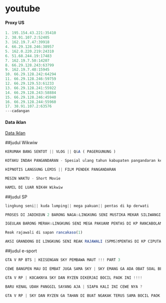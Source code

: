 # youtube


#### Proxy US
```js
1. 195.154.43.221:35410
2. 38.91.107.2:52405
3. 162.19.7.47:39918
4. 66.29.128.246:38957
5. 162.0.220.219:24310
6. 51.68.244.19:17483
7. 162.19.7.50:14207
8. 66.29.128.243:63799
9. 162.19.7.48:15945
10. 66.29.128.242:64294
11. 66.29.128.246:59759
12. 66.29.129.53:61233
13. 66.29.128.241:55922
14. 66.29.128.243:58884
15. 66.29.128.246:45940
16. 66.29.128.244:55960
17. 38.91.107.2:63576
---cadangan


```

#### Data iklan
[Data Iklan](https://www.prepostseo.com/tool/fake-address-generator)


##judul Wikwiw

```js
KERUMAH BANG SENTOT || VLOG || Q&A ( PAGERGUNUNG )
```
```js
KOTAKU INDAH PANGANDARAN - Spesial ulang tahun kabupaten pangandaran ke 10 tahun.
```
```js
HIPNOTIS LANGSUNG LEM3S || FILM PENDEK PANGANDARAN
```
```js
MESIN WAKTU - Short Movie
```
```js
HAMIL DI LUAR NIK4H Wikwiw
```


##judul SP

```js
lingkung seni|| kuda lumping|| mega pakuan|| pentas di kp derwati
```
```js
PROSES DI JADIKEUN 2 BARONG NAGA💥LINGKUNG SENI MUSTIKA MEKAR SILIWANGI❗PENTAS DI LEWI MUNDING‼‼
```
```js
IGEULAN BARONG MERAH💥LINGKUNG SENI MEGA PAKUAN❗ PENTAS DI KP RANCABOLANG GDE BAGE 31-11-21❗
```
```js
Reak rajawali di sapan rancakaso(1)
```
```js
AKSI GRANDONG DI LINGKUNG SENI REAK RAJAWALI (SPMS)❗PENTAS DI KP CIPUTAT
```


##judul e-sport
```js
GTA V RP BTS | KEISENGAN SKY PEMBAWA MAUT !!! PART 3
```
```js
CEWE BANGPEN MAU DI EMBAT JUGA SAMA SKY | SKY EMANG GA ADA OBAT SOAL BEGINIAN !!!
```
```js
GTA V RP | KOCAKNYA SKY DAN RYZEN DIKERJAI BOCIL PAOK INI !!!!
```
```js
BARU KENAL UDAH PANGGIL SAYANG AJA | SIAPA KALI INI CEWE NYA ?
```
```js
GTA V RP | SKY DAN RYZEN GA TAHAN DI BUAT NGAKAK TERUS SAMA BOCIL PAOK INI !!!!
```
